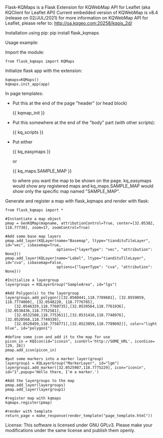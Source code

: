 Flask-KQMaps is a Flask Extension for KQWebMap API for Leaflet (aka KQClient for Leaflet API)
Current embedded version of KQWebMap is v8.4 (release on 02/JUL/2021)
for more information on KQWebMap API for Leaflet, please refer to: http://oa.kqgeo.com:20258/kqgis_2d/

Installation using pip:
pip install flask_kqmaps

Usage example:

Import the module:

    from flask_kqmaps import KQMaps

Initialize flask app with the extension:

    kqmaps=KQMaps()
    kqmaps.init_app(app)

In page templates:
- Put this at the end of the page "header" (or head block)

    {{ kqmap_init }}

- Put this somewhere at the end of the "body" part (with other scripts):

    {{ kq_scripts }}

- Put either 

    {{ kq_easymaps }}
    
  or 
  
    {{ kq_maps.SAMPLE_MAP }}
  
  to where you want the map to be shown on the page. kq_easymaps would show any registered maps and kq_maps.SAMPLE_MAP would show only the specific map named "SAMPLE_MAP".


Generate and register a map with flask_kqmaps and render with flask:

    from flask_kqmaps import *

    #Instantiate a map object
    pmap = GenKQMap(mapname, attributionControl=True, center=[32.05382, 118.77730], zoom=17, zoomControl=True)

    #Add some base map layers
    pmap.add_layer(KQLayer(name="Basemap", ltype="tiandituTileLayer", id="vec", isbasemap=True,
                           options={"layerType": "vec", "attribution": None}))
    pmap.add_layer(KQLayer(name="Label", ltype="tiandituTileLayer", id="cva", isbasemap=False,
                           options={"layerType": "cva", "attribution": None}))

    #Initialize a layergroup
    layergroups = KQLayerGroup("SampleArea", id="lgs")

    #Add Polygon(s) to the layergroup
    layergroups.add_polygon([[32.0560441,118.7789681], [32.0559059, 118.7774060], [32.0548220, 118.7776785],
        [32.0546329,118.7760735],[32.0539564,118.7761936],[32.0538436,118.7752581],
        [32.0532580,118.7753611],[32.0531416,118.7748976],[32.0520568,118.7749330],
        [32.0520459,118.7758771],[32.0523059,118.7789692]], color="light blue", id="polygon1")

    #define some icon and add it to the map for use
    picon_in = KQIcon(id="iconin", iconUrl='http://SOME_URL', iconSize=[29, 26])
    pmap.add_icon(picon_in)

    #put some markers into a marker layer(group)
    layergroup1 = KQLayerGroup("MarkerLayer", id="lgm")
    layergroup1.add_marker([32.0525987,118.7775229], icon="iconin", id="1",popup='Hello there, I'm a marker.')

    #Add the layergroups to the map
    pmap.add_layer(layergroups)
    pmap.add_layer(layergroup1)

    #register map with kqmaps
    kqmaps.register(pmap)

    #render with template
    return_page = make_response(render_template("page_template.html"))


License:
    This software is licensed under GNU GPLv3. Please make your modifications under the same license and publish them openly.
